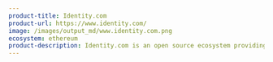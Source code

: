 ```yaml
---
product-title: Identity.com
product-url: https://www.identity.com/
image: /images/output_md/www.identity.com.png
ecosystem: ethereum
product-description: Identity.com is an open source ecosystem providing access to on-demand, secure identity verification.
---
```

